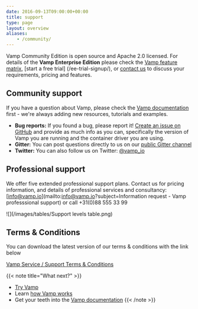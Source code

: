 ```yaml
---
date: 2016-09-13T09:00:00+00:00
title: support
type: page
layout: overview
aliases:
    - /community/
---
```

Vamp Community Edition is open source and Apache 2.0 licensed. For details of the **Vamp Enterprise Edition** please check the [Vamp feature matrix](/product/enterprise-edition/), [start a free trial] (/ee-trial-signup/), or [contact us](mailto:info@vamp.io) to discuss your requirements, pricing and features.

## Community support
If you have a question about Vamp, please check the [Vamp documentation](/documentation/using-vamp/artifacts) first  - we're always adding new resources, tutorials and examples.

* **Bug reports:** If you found a bug, please report it! [Create an issue on GitHub](https://github.com/magneticio/vamp/issues) and provide as much info as you can, specifically the version of Vamp you are running and the container driver you are using.
* **Gitter:** You can post questions directly to us on our [public Gitter channel](https://gitter.im/magneticio/vamp)  
* **Twitter:** You can also follow us on Twitter: [@vamp_io](https://twitter.com/vamp_io)

## Professional support
We offer five extended professional support plans. Contact us for pricing information, and details of professional services and consultancy: [info@vamp.io](mailto:info@vamp.io?subject=Information request - Vamp professsional support) or call +31(0)88 555 33 99

![](/images/tables/Support levels table.png)

## Terms & Conditions

You can download the latest version of our terms & conditions with the link below

[Vamp Service / Support Terms & Conditions](/eula/vamp-service-support-terms-and-conditions.pdf)  

{{< note title="What next?" >}}
* [Try Vamp](/ee-trial-signup/)
* Learn [how Vamp works](/documentation/how-vamp-works/architecture-and-components)
* Get your teeth into the [Vamp documentation](/documentation/using-vamp/artifacts)
{{< /note >}}
